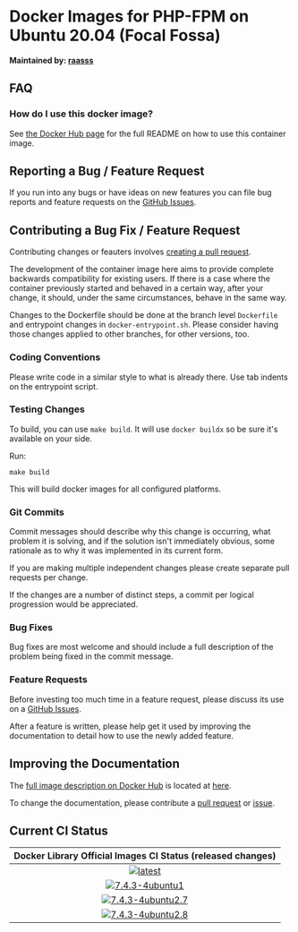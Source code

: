 # Docker Images for PHP-FPM on Ubuntu 20.04 (Focal Fossa)

**Maintained by: [raasss](https://github.com/raasss/)**

## FAQ

### How do I use this docker image?

See [the Docker Hub page](https://hub.docker.com/repository/docker/raasss/php-fpm-ubuntu-21.04/general) for the full README on how to use this container image.

## Reporting a Bug / Feature Request

If you run into any bugs or have ideas on new features you can file bug reports and feature requests on the [GitHub Issues](https://github.com/raasss/docker-php-fpm-ubuntu-21.04/issues).

## Contributing a Bug Fix / Feature Request

Contributing changes or feauters involves [creating a pull request](https://github.com/raasss/docker-php-fpm-ubuntu-21.04/pulls).

The development of the container image here aims to provide complete backwards compatibility for existing users. If there is a case where the container previously started and behaved in a certain way, after your change, it should, under the same circumstances, behave in the same way.

Changes to the Dockerfile should be done at the branch level `Dockerfile` and entrypoint changes in `docker-entrypoint.sh`. Please consider having those changes applied to other branches, for other versions, too.

### Coding Conventions

Please write code in a similar style to what is already there. Use tab indents on the entrypoint script.

### Testing Changes

To build, you can use `make build`. It will use `docker buildx` so be sure it's available on your side.

Run:
```
make build
```

This will build docker images for all configured platforms.

### Git Commits

Commit messages should describe why this change is occurring, what problem it is solving, and if the solution isn't immediately obvious, some rationale as to why it was implemented in its current form. 

If you are making multiple independent changes please create separate pull requests per change.

If the changes are a number of distinct steps, a commit per logical progression would be appreciated.

### Bug Fixes

Bug fixes are most welcome and should include a full description of the problem being fixed in the commit message.

### Feature Requests

Before investing too much time in a feature request, please discuss its use on a [GitHub Issues](https://github.com/raasss/docker-php-fpm-ubuntu-21.04/issues).

After a feature is written, please help get it used by improving the documentation to detail how to use the newly added feature.

## Improving the Documentation

The [full image description on Docker Hub](https://hub.docker.com/r/raasss/php-fpm-ubuntu-21.04) is located at [here](https://github.com/raasss/docker-php-fpm-ubuntu-21.04/blob/main/README.docker.io.md).

To change the documentation, please contribute a [pull request](https://github.com/raasss/docker-php-fpm-ubuntu-21.04/pulls) or [issue](https://github.com/raasss/docker-php-fpm-ubuntu-21.04/issues).


## Current CI Status

| Docker Library Official Images CI Status (released changes) |
|:-:|
| [![latest](https://github.com/raasss/docker-php-fpm-ubuntu-21.04/actions/workflows/latest.yml/badge.svg)](https://github.com/raasss/docker-php-fpm-ubuntu-21.04/actions/workflows/latest.yml) |
| [![7.4.3-4ubuntu1](https://github.com/raasss/docker-php-fpm-ubuntu-21.04/actions/workflows/7.4.3-4ubuntu1.yml/badge.svg)](https://github.com/raasss/docker-php-fpm-ubuntu-21.04/actions/workflows/7.4.3-4ubuntu1.yml) |
| [![7.4.3-4ubuntu2.7](https://github.com/raasss/docker-php-fpm-ubuntu-21.04/actions/workflows/7.4.3-4ubuntu2.7.yml/badge.svg)](https://github.com/raasss/docker-php-fpm-ubuntu-21.04/actions/workflows/7.4.3-4ubuntu2.7.yml) |
| [![7.4.3-4ubuntu2.8](https://github.com/raasss/docker-php-fpm-ubuntu-21.04/actions/workflows/7.4.3-4ubuntu2.8.yml/badge.svg)](https://github.com/raasss/docker-php-fpm-ubuntu-21.04/actions/workflows/7.4.3-4ubuntu2.8.yml) |
